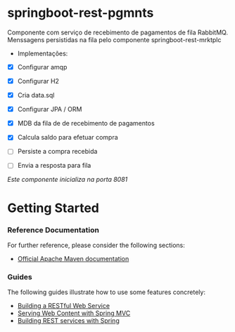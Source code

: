 # springboot-rest-pgmnts
Componente com serviço de recebimento de pagamentos de fila RabbitMQ. Menssagens persistidas na fila pelo componente
 springboot-rest-mrktplc

* Implementações:
- [X] Configurar amqp
- [X] Configurar H2
- [X] Cria data.sql
- [X] Configurar JPA / ORM
- [X] MDB da fila de de recebimento de pagamentos
- [X] Calcula saldo para efetuar compra
- [ ] Persiste a compra recebida
- [ ] Envia a resposta para fila


*Este componente inicializa na porta 8081*
 

# Getting Started

### Reference Documentation
For further reference, please consider the following sections:

* [Official Apache Maven documentation](https://maven.apache.org/guides/index.html)

### Guides
The following guides illustrate how to use some features concretely:

* [Building a RESTful Web Service](https://spring.io/guides/gs/rest-service/)
* [Serving Web Content with Spring MVC](https://spring.io/guides/gs/serving-web-content/)
* [Building REST services with Spring](https://spring.io/guides/tutorials/bookmarks/)
